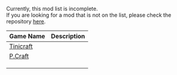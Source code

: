 Currently, this mod list is incomplete.  
If you are looking for a mod that is not on the list, please check the repository [here](https://github.com/FurnishedChunk/Minicraft-Mod-Archives/tree/master/Minicraft%20Remakes/).  


| Game Name | Description |
| ---- | ---- |
| [Tinicraft](https://github.com/FurnishedChunk/Minicraft-Mod-Archives/tree/master/Minicraft%20Remakes/Tinicraft/readme.md) |  |
| [P.Craft](https://github.com/FurnishedChunk/Minicraft-Mod-Archives/tree/master/Minicraft%20Remakes/P.Craft/readme.md) |  |
| [](/readme.md) |  |
| [](/readme.md) |  |
| [](/readme.md) |  |